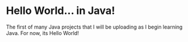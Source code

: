 # Hello World... in Java!

The first of many Java projects that I will be uploading as I begin learning Java. For now, its Hello World!
